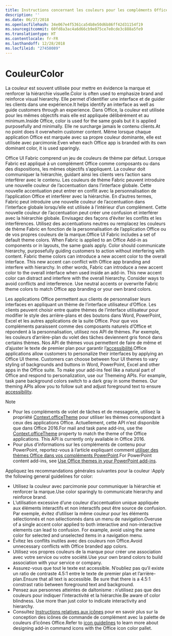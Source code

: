 ```yaml
---
title: Instructions concernant les couleurs pour les compléments Office
description: ''
ms.date: 06/27/2018
ms.openlocfilehash: 34e067e4f5361ca54b8e50d6b86ff42d31154f19
ms.sourcegitcommit: 60fd8a3ac4a6d66cb9e075ce7e0cde3c888a5fe9
ms.translationtype: HT
ms.contentlocale: fr-FR
ms.lasthandoff: 12/28/2018
ms.locfileid: "27458089"
---
```

# <a name="color"></a><span data-ttu-id="e6842-102">Couleur</span><span class="sxs-lookup"><span data-stu-id="e6842-102">Color</span></span>
<span data-ttu-id="e6842-103">La couleur est souvent utilisée pour mettre en évidence la marque et renforcer la hiérarchie visuelle.</span><span class="sxs-lookup"><span data-stu-id="e6842-103">Color is often used to emphasize brand and reinforce visual hierarchy.</span></span> <span data-ttu-id="e6842-104">Elle permet d’identifier une interface et de guider les clients dans une expérience.</span><span class="sxs-lookup"><span data-stu-id="e6842-104">It helps identify an interface as well as guide customers through an experience.</span></span> <span data-ttu-id="e6842-105">Dans Office, la couleur est utilisée pour les mêmes objectifs mais elle est appliquée délibérément et au minimum.</span><span class="sxs-lookup"><span data-stu-id="e6842-105">Inside Office, color is used for the same goals but it is applied purposefully and minimally.</span></span> <span data-ttu-id="e6842-106">Elle ne surcharge jamais le contenu clients.</span><span class="sxs-lookup"><span data-stu-id="e6842-106">At no point does it overwhelm customer content.</span></span> <span data-ttu-id="e6842-107">Même lorsque chaque application Office est marquée avec sa propre couleur dominante, elle est utilisée avec parcimonie.</span><span class="sxs-lookup"><span data-stu-id="e6842-107">Even when each Office app is branded with its own dominant color, it is used sparingly.</span></span>

<span data-ttu-id="e6842-p102">Office UI Fabric comprend un jeu de couleurs de thème par défaut. Lorsque Fabric est appliqué à un complément Office comme composants ou dans des dispositions, les mêmes objectifs s’appliquent. La couleur doit communiquer la hiérarchie, guidant ainsi les clients vers l’action sans interférer avec le contenu. Les couleurs de thème Fabric peuvent introduire une nouvelle couleur de l’accentuation dans l’interface globale. Cette nouvelle accentuation peut entrer en conflit avec la personnalisation de l’application Office et interférer avec la hiérarchie. En d’autres termes, Fabric peut introduire une nouvelle couleur de l’accentuation dans l’interface globale lorsqu’elle est utilisée à l’intérieur d’un complément. Cette nouvelle couleur de l’accentuation peut créer une confusion et interférer avec la hiérarchie globale. Envisagez des façons d’éviter les conflits et les interférences. Utilisez des accentuations neutres ou remplacez les couleurs de thème Fabric en fonction de la personnalisation de l’application Office ou de vos propres couleurs de la marque.</span><span class="sxs-lookup"><span data-stu-id="e6842-p102">Office UI Fabric includes a set of default theme colors. When Fabric is applied to an Office Add-in as components or in layouts, the same goals apply. Color should communicate hierarchy, purposefully guiding customers to action without interfering with content. Fabric theme colors can introduce a new accent color to the overall interface. This new accent can conflict with Office app branding and interfere with hierarchy. In other words, Fabric can introduce a new accent color to the overall interface when used inside an add-in. This new accent color can distract and interfere with the overall hierarchy. Consider ways to avoid conflicts and interference. Use neutral accents or overwrite Fabric theme colors to match Office app branding or your own brand colors.</span></span>

<span data-ttu-id="e6842-p103">Les applications Office permettent aux clients de personnaliser leurs interfaces en appliquant un thème de l’interface utilisateur d’Office. Les clients peuvent choisir entre quatre thèmes de l’interface utilisateur pour modifier le style des arrière-plans et des boutons dans Word, PowerPoint, Excel et les autres applications de la suite Office. Pour que vos compléments paraissent comme des composants naturels d’Office et répondent à la personnalisation, utilisez nos API de thèmes. Par exemple, les couleurs d’arrière-plan du volet des tâches deviennent gris foncé dans certains thèmes. Nos API de thèmes vous permettent de faire de même et d’ajuster le texte de premier plan pour garantir l’[accessibilité](../design/accessibility-guidelines.md).</span><span class="sxs-lookup"><span data-stu-id="e6842-p103">Office applications allow customers to personalize their interfaces by applying an Office UI theme. Customers can choose between four UI themes to vary styling of backgrounds and buttons in Word, PowerPoint, Excel and other apps in the Office suite. To make your add-ins feel like a natural part of Office and respond to personalization, use our Themeing APIs. For example, task pane background colors switch to a dark gray in some themes. Our theming APIs allow you to follow suit and adjust foreground text to ensure [accessibility](../design/accessibility-guidelines.md).</span></span>

> [!NOTE]
> - <span data-ttu-id="e6842-p104">Pour les compléments de volet de tâches et de messagerie, utilisez la propriété [Context.officeTheme](https://docs.microsoft.com/javascript/api/office/office.context) pour utiliser les thèmes correspondant à ceux des applications Office. Actuellement, cette API n’est disponible que dans Office 2016.</span><span class="sxs-lookup"><span data-stu-id="e6842-p104">For mail and task pane add-ins, use the [Context.officeTheme](https://docs.microsoft.com/javascript/api/office/office.context) property to match the theme of the Office applications. This API is currently only available in Office 2016.</span></span>
> - <span data-ttu-id="e6842-124">Pour plus d’informations sur les compléments de contenu pour PowerPoint, reportez-vous à l’article expliquant comment [utiliser des thèmes Office dans vos compléments PowerPoint](../powerpoint/use-document-themes-in-your-powerpoint-add-ins.md).</span><span class="sxs-lookup"><span data-stu-id="e6842-124">For PowerPoint content add-ins, see [Use Office themes in your PowerPoint add-ins](../powerpoint/use-document-themes-in-your-powerpoint-add-ins.md).</span></span>

<span data-ttu-id="e6842-125">Appliquez les recommandations générales suivantes pour la couleur :</span><span class="sxs-lookup"><span data-stu-id="e6842-125">Apply the following general guidelines for color:</span></span>

* <span data-ttu-id="e6842-126">Utilisez la couleur avec parcimonie pour communiquer la hiérarchie et renforcer la marque.</span><span class="sxs-lookup"><span data-stu-id="e6842-126">Use color sparingly to communicate hierarchy and reinforce brand.</span></span>
* <span data-ttu-id="e6842-p105">L’utilisation excessive d’une couleur d’accentuation unique appliquée aux éléments interactifs et non interactifs peut être source de confusion. Par exemple, évitez d’utiliser la même couleur pour les éléments sélectionnés et non sélectionnés dans un menu de navigation.</span><span class="sxs-lookup"><span data-stu-id="e6842-p105">Overuse of a single accent color applied to both interactive and non-interactive elements can lead to confusion. For example, avoid using the same color for selected and unselected items in a navigation menu.</span></span>
* <span data-ttu-id="e6842-129">Évitez les conflits inutiles avec des couleurs non Office.</span><span class="sxs-lookup"><span data-stu-id="e6842-129">Avoid unnecessary conflicts with Office branded app colors.</span></span>
* <span data-ttu-id="e6842-130">Utilisez vos propres couleurs de la marque pour créer une association avec votre service ou votre société.</span><span class="sxs-lookup"><span data-stu-id="e6842-130">Use your own brand colors to build association with your service or company.</span></span>
* <span data-ttu-id="e6842-p106">Assurez-vous que tout le texte est accessible. N’oubliez pas qu’il existe un ratio de contraste 4.5:1 entre le texte de premier plan et l’arrière-plan.</span><span class="sxs-lookup"><span data-stu-id="e6842-p106">Ensure that all text is accessible. Be sure that there is a 4.5:1 constrast ratio between foreground text and background.</span></span>
* <span data-ttu-id="e6842-p107">Pensez aux personnes atteintes de daltonisme : n’utilisez pas que des couleurs pour indiquer l’interactivité et la hiérarchie.</span><span class="sxs-lookup"><span data-stu-id="e6842-p107">Be aware of color blindness. Use more than just color to indicate interactivity and hierarchy.</span></span>
* <span data-ttu-id="e6842-135">Consultez [Instructions relatives aux icônes](../design/add-in-icons.md) pour en savoir plus sur la conception des icônes de commande de complément avec la palette de couleurs d’icônes Office.</span><span class="sxs-lookup"><span data-stu-id="e6842-135">Refer to [icon guidelines](../design/add-in-icons.md) to learn more about designing add-in command icons with the Office icon color pallet.</span></span>